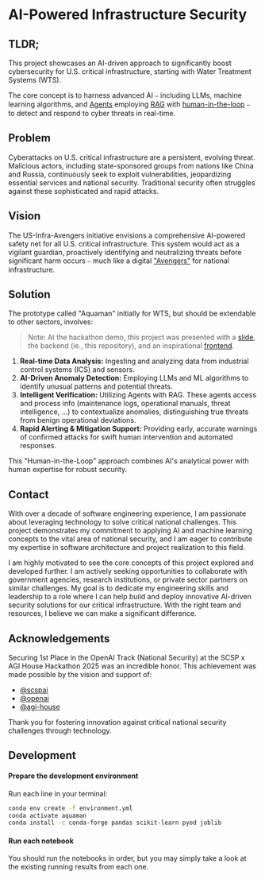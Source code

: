 # AI-Powered Infrastructure Security

## TLDR;
This project showcases an AI-driven approach to significantly boost cybersecurity for U.S. critical infrastructure, starting with Water Treatment Systems (WTS).

The core concept is to harness advanced AI ⎯ including LLMs, machine learning algorithms, and [Agents](https://cookbook.openai.com/topic/agents) employing [RAG](https://platform.openai.com/docs/guides/optimizing-llm-accuracy/retrieval-augmented-generation-rag#retrieval-augmented-generation-rag) with [human-in-the-loop](https://platform.openai.com/docs/guides/safety-best-practices/human-in-the-loop-hitl#human-in-the-loop-hitl) ⎯ to detect and respond to cyber threats in real-time.

## Problem
Cyberattacks on U.S. critical infrastructure are a persistent, evolving threat. Malicious actors, including state-sponsored groups from nations like China and Russia, continuously seek to exploit vulnerabilities, jeopardizing essential services and national security. Traditional security often struggles against these sophisticated and rapid attacks.

## Vision
The US-Infra-Avengers initiative envisions a comprehensive AI-powered safety net for all U.S. critical infrastructure. This system would act as a vigilant guardian, proactively identifying and neutralizing threats before significant harm occurs ⎯ much like a digital ["Avengers"](https://en.wikipedia.org/wiki/The_Avengers_(2012_film)) for national infrastructure.

## Solution
The prototype called "Aquaman" initially for WTS, but should be extendable to other sectors, involves:
> Note: At the hackathon demo, this project was presented with a [slide](https://miro.com/app/board/uXjVOR_KLDo=/?share_link_id=307595755820), the backend (ie., this repository), and an inspirational [frontend](https://us-infra-avengers.web.app).

1.  **Real-time Data Analysis:** Ingesting and analyzing data from industrial control systems (ICS) and sensors.
2.  **AI-Driven Anomaly Detection:** Employing LLMs and ML algorithms to identify unusual patterns and potential threats.
3.  **Intelligent Verification:** Utilizing Agents with RAG. These agents access and process info (maintenance logs, operational manuals, threat intelligence, ...) to contextualize anomalies, distinguishing true threats from benign operational deviations.
4.  **Rapid Alerting & Mitigation Support:** Providing early, accurate warnings of confirmed attacks for swift human intervention and automated responses.

This "Human-in-the-Loop" approach combines AI's analytical power with human expertise for robust security.

## Contact
With over a decade of software engineering experience, I am passionate about leveraging technology to solve critical national challenges. This project demonstrates my commitment to applying AI and machine learning concepts to the vital area of national security, and I am eager to contribute my expertise in software architecture and project realization to this field.

I am highly motivated to see the core concepts of this project explored and developed further. I am actively seeking opportunities to collaborate with government agencies, research institutions, or private sector partners on similar challenges. My goal is to dedicate my engineering skills and leadership to a role where I can help build and deploy innovative AI-driven security solutions for our critical infrastructure. With the right team and resources, I believe we can make a significant difference.

## Acknowledgements
Securing 1st Place in the OpenAI Track (National Security) at the SCSP x AGI House Hackathon 2025 was an incredible honor. This achievement was made possible by the vision and support of:

*   [@scspai](https://github.com/scspai)
*   [@openai](https://github.com/openai)
*   [@agi-house](https://github.com/agi-house)

Thank you for fostering innovation against critical national security challenges through technology.




## Development

#### Prepare the development environment
Run each line in your terminal:
```bash
conda env create -f environment.yml
conda activate aquaman
conda install -c conda-forge pandas scikit-learn pyod joblib
```

#### Run each notebook
You should run the notebooks in order, but you may simply take a look at the existing running results from each one.